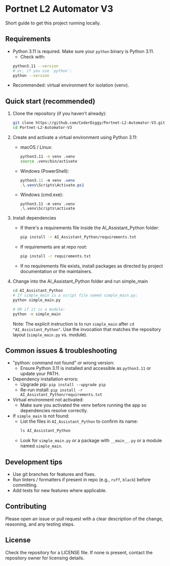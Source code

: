 # Portnet L2 Automator V3

Short guide to get this project running locally.

## Requirements
- Python 3.11 is required. Make sure your `python` binary is Python 3.11.
  - Check with:
  ```bash
  python3.11 --version
  # or, if you use `python`:
  python --version
  ```
- Recommended: virtual environment for isolation (venv).

## Quick start (recommended)
1. Clone the repository (if you haven't already):
   ```bash
   git clone https://github.com/CoderDiggy/Portnet-L2-Automator-V3.git
   cd Portnet-L2-Automator-V3
   ```

2. Create and activate a virtual environment using Python 3.11:
   - macOS / Linux:
     ```bash
     python3.11 -m venv .venv
     source .venv/bin/activate
     ```
   - Windows (PowerShell):
     ```powershell
     python3.11 -m venv .venv
     .\.venv\Scripts\Activate.ps1
     ```
   - Windows (cmd.exe):
     ```
     python3.11 -m venv .venv
     .\.venv\Scripts\activate
     ```

3. Install dependencies
   - If there's a requirements file inside the AI_Assistant_Python folder:
     ```bash
     pip install -r AI_Assistant_Python/requirements.txt
     ```
   - If requirements are at repo root:
     ```bash
     pip install -r requirements.txt
     ```
   - If no requirements file exists, install packages as directed by project documentation or the maintainers.

4. Change into the AI_Assistant_Python folder and run simple_main
   ```bash
   cd AI_Assistant_Python
   # If simple_main is a script file named simple_main.py:
   python simple_main.py

   # OR if it is a module:
   python -m simple_main
   ```

   Note: The explicit instruction is to run `simple_main` after `cd "AI_Assistant_Python"`. Use the invocation that matches the repository layout (`simple_main.py` vs. module).

## Common issues & troubleshooting
- "python: command not found" or wrong version:
  - Ensure Python 3.11 is installed and accessible as `python3.11` or update your PATH.
- Dependency installation errors:
  - Upgrade pip: `pip install --upgrade pip`
  - Re-run install: `pip install -r AI_Assistant_Python/requirements.txt`
- Virtual environment not activated:
  - Make sure you activated the venv before running the app so dependencies resolve correctly.
- If `simple_main` is not found:
  - List the files in `AI_Assistant_Python` to confirm its name:
    ```bash
    ls AI_Assistant_Python
    ```
  - Look for `simple_main.py` or a package with `__main__.py` or a module named `simple_main`.

## Development tips
- Use git branches for features and fixes.
- Run linters / formatters if present in repo (e.g., `ruff`, `black`) before committing.
- Add tests for new features where applicable.

## Contributing
Please open an issue or pull request with a clear description of the change, reasoning, and any testing steps.

## License
Check the repository for a LICENSE file. If none is present, contact the repository owner for licensing details.
